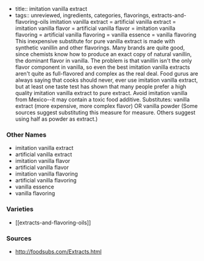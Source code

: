 - title:: imitation vanilla extract
- tags:: unreviewed, ingredients, categories, flavorings, extracts-and-flavoring-oils
imitation vanilla extract = artificial vanilla extract = imitation vanilla flavor = artificial vanilla flavor = imitation vanilla flavoring = artificial vanilla flavoring = vanilla essence = vanilla flavoring This inexpensive substitute for pure vanilla extract is made with synthetic vanillin and other flavorings. Many brands are quite good, since chemists know how to produce an exact copy of natural vanillin, the dominant flavor in vanilla. The problem is that vanillin isn't the only flavor component in vanilla, so even the best imitation vanilla extracts aren't quite as full-flavored and complex as the real deal. Food gurus are always saying that cooks should never, ever use imitation vanilla extract, but at least one taste test has shown that many people prefer a high quality imitation vanilla extract to pure extract. Avoid imitation vanilla from Mexico--it may contain a toxic food additive. Substitutes: vanilla extract (more expensive, more complex flavor) OR vanilla powder (Some sources suggest substituting this measure for measure. Others suggest using half as powder as extract.)

### Other Names

* imitation vanilla extract
* artificial vanilla extract
* imitation vanilla flavor
* artificial vanilla flavor
* imitation vanilla flavoring
* artificial vanilla flavoring
* vanilla essence
* vanilla flavoring

### Varieties

* [[extracts-and-flavoring-oils]]

### Sources
* http://foodsubs.com/Extracts.html
